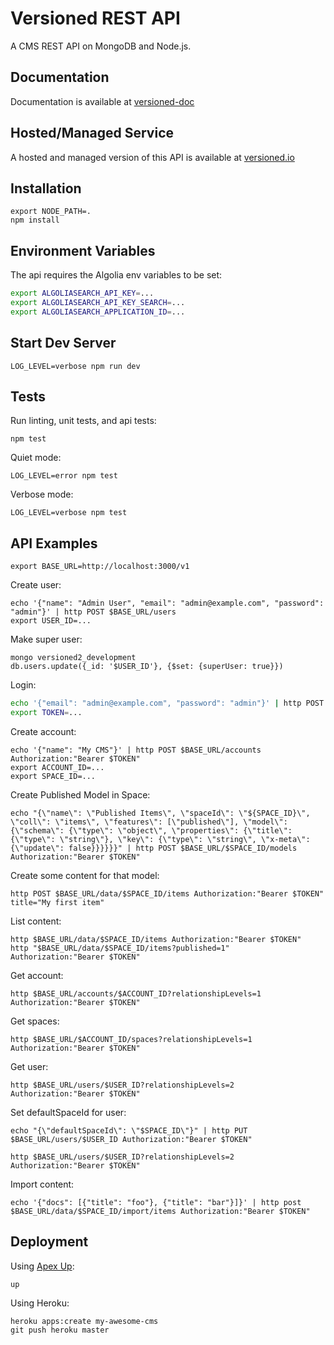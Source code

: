 # Versioned REST API

A CMS REST API on MongoDB and Node.js.

## Documentation

Documentation is available at [versioned-doc](https://github.com/versioned/versioned-doc)

## Hosted/Managed Service

A hosted and managed version of this API is available at [versioned.io](http://versioned.io)

## Installation

```
export NODE_PATH=.
npm install
```

## Environment Variables

The api requires the Algolia env variables to be set:

```sh
export ALGOLIASEARCH_API_KEY=...
export ALGOLIASEARCH_API_KEY_SEARCH=...
export ALGOLIASEARCH_APPLICATION_ID=...
```

## Start Dev Server

```
LOG_LEVEL=verbose npm run dev
```

## Tests

Run linting, unit tests, and api tests:

```
npm test
```

Quiet mode:

```
LOG_LEVEL=error npm test
```

Verbose mode:

```
LOG_LEVEL=verbose npm test
```

## API Examples

```
export BASE_URL=http://localhost:3000/v1
```

Create user:

```
echo '{"name": "Admin User", "email": "admin@example.com", "password": "admin"}' | http POST $BASE_URL/users
export USER_ID=...
```

Make super user:

```
mongo versioned2_development
db.users.update({_id: '$USER_ID'}, {$set: {superUser: true}})
```

Login:

```bash
echo '{"email": "admin@example.com", "password": "admin"}' | http POST $BASE_URL/login
export TOKEN=...
```

Create account:

```
echo '{"name": "My CMS"}' | http POST $BASE_URL/accounts Authorization:"Bearer $TOKEN"
export ACCOUNT_ID=...
export SPACE_ID=...
```

Create Published Model in Space:

```
echo "{\"name\": \"Published Items\", \"spaceId\": \"${SPACE_ID}\", \"coll\": \"items\", \"features\": [\"published\"], \"model\": {\"schema\": {\"type\": \"object\", \"properties\": {\"title\": {\"type\": \"string\"}, \"key\": {\"type\": \"string\", \"x-meta\": {\"update\": false}}}}}}" | http POST $BASE_URL/$SPACE_ID/models Authorization:"Bearer $TOKEN"
```

Create some content for that model:

```
http POST $BASE_URL/data/$SPACE_ID/items Authorization:"Bearer $TOKEN" title="My first item"
```

List content:

```
http $BASE_URL/data/$SPACE_ID/items Authorization:"Bearer $TOKEN"
http "$BASE_URL/data/$SPACE_ID/items?published=1" Authorization:"Bearer $TOKEN"
```

Get account:

```
http $BASE_URL/accounts/$ACCOUNT_ID?relationshipLevels=1 Authorization:"Bearer $TOKEN"
```

Get spaces:

```
http $BASE_URL/$ACCOUNT_ID/spaces?relationshipLevels=1 Authorization:"Bearer $TOKEN"
```

Get user:

```
http $BASE_URL/users/$USER_ID?relationshipLevels=2 Authorization:"Bearer $TOKEN"
```

Set defaultSpaceId for user:

```
echo "{\"defaultSpaceId\": \"$SPACE_ID\"}" | http PUT $BASE_URL/users/$USER_ID Authorization:"Bearer $TOKEN"

http $BASE_URL/users/$USER_ID?relationshipLevels=2 Authorization:"Bearer $TOKEN"
```

Import content:

```
echo '{"docs": [{"title": "foo"}, {"title": "bar"}]}' | http post $BASE_URL/data/$SPACE_ID/import/items Authorization:"Bearer $TOKEN"
```

## Deployment

Using [Apex Up](https://up.docs.apex.sh):

```
up
```

Using Heroku:

```
heroku apps:create my-awesome-cms
git push heroku master
```
